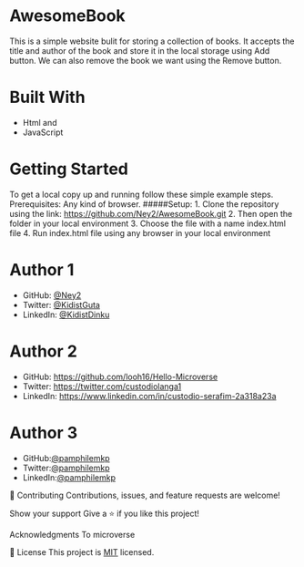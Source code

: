 # AwesomeBook
 This is a simple website bulit for storing a collection of books.
 It accepts the title and author of the book and store it in the local storage using Add button.
 We can also remove the book we want using the Remove button.

# Built With
   - Html and
   - JavaScript

# Getting Started
To get a local copy up and running follow these simple example steps.
Prerequisites: Any kind of browser. 
#####Setup:
    1. Clone the repository using the link: https://github.com/Ney2/AwesomeBook.git
    2. Then open the folder in your local environment 
    3. Choose the file with a name index.html file
    4. Run index.html file using any browser in your local environment

# Author 1
   - GitHub: [@Ney2](https://github.com/Ney2)
   - Twitter: [@KidistGuta](https://twitter.com/GutaKidist)
   - LinkedIn: [@KidistDinku](https://www.linkedin.com/in/kidist-guta-014025183/)
# Author 2
   - GitHub: https://github.com/looh16/Hello-Microverse
   - Twitter: https://twitter.com/custodiolanga1
   - LinkedIn: https://www.linkedin.com/in/custodio-serafim-2a318a23a 
# Author 3
   - GitHub:[@pamphilemkp](https://github.com/pamphilemkp)
   - Twitter:[@pamphilemkp](https://github.com/PamphileMusonda)
   - LinkedIn:[@pamphilemkp](https://github.com/PamphileMusonda-2bb8a9237)

🤝 Contributing
Contributions, issues, and feature requests are welcome!

Show your support
Give a ⭐️ if you like this project!

Acknowledgments
To microverse

📝 License
This project is [MIT](https://github.com/microverseinc/readme-template/blob/master/MIT.md) licensed.